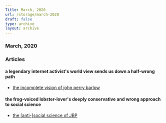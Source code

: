 ```yaml
---
Title: March, 2020
url: /storage/march-2020
draft: false
type: archive
layout: archive
---
```


### March, 2020 
### Articles
#### a legendary internet activist's world view sends us down a half-wrong path  

* [the incomplete vision of john perry barlow](https://slate.com/technology/2018/02/john-perry-barlow-gave-internet-activists-only-half-the-mission-they-need.amp?__twitter_impression=true)

#### the frog-voiced lobster-lover's deeply conservative and wrong approach to social science  

* [the [anti-]social science of JBP](https://drjordanbpeterson.ca/the-anti-social-science-of-jbp/)
